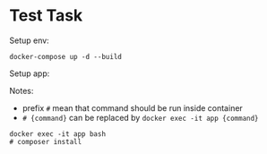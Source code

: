 Test Task
=

Setup env:
```shell script
docker-compose up -d --build
```

Setup app:

Notes:
* prefix `#` mean that command should be run inside container
* `# {command}` can be replaced by `docker exec -it app {command}`

```shell script
docker exec -it app bash
# composer install
```
